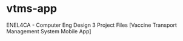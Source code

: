 # vtms-app
ENEL4CA - Computer Eng Design 3 Project Files [Vaccine Transport Management System Mobile App]
